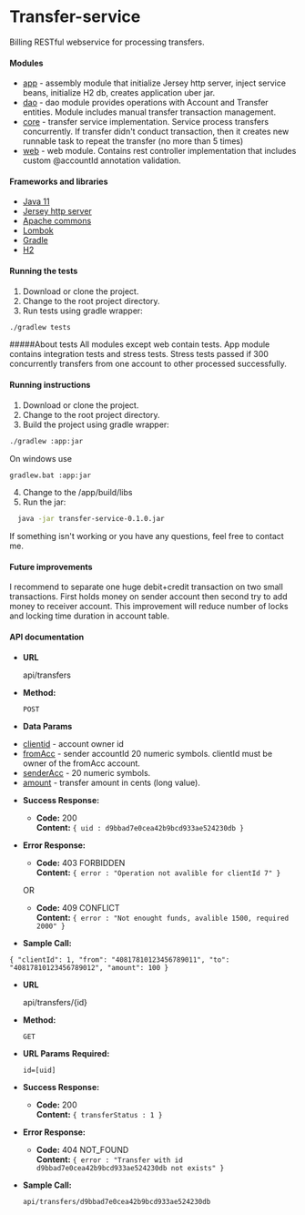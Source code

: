 # Transfer-service
Billing RESTful webservice for processing transfers.

#### Modules
* [app]() - assembly module that initialize Jersey http server, inject service beans, initialize H2 db, creates application uber jar.
* [dao]() - dao module provides operations with Account and Transfer entities. Module includes manual transfer transaction management.
* [core]() - transfer service implementation. Service process transfers concurrently. If transfer didn't conduct transaction, then it creates new runnable task to repeat the transfer (no more than 5 times)
* [web]() - web module. Contains rest controller implementation that includes custom @accountId annotation validation.

#### Frameworks and libraries
* [Java 11]()
* [Jersey http server]()
* [Apache commons]()
* [Lombok]()
* [Gradle]()
* [H2]()

#### Running the tests
1. Download or clone the project.
2. Change to the root project directory.
3. Run tests using gradle wrapper:
```bash
./gradlew tests
```
#####About tests
All modules except web contain tests. App module contains integration tests and stress tests. Stress tests passed if 300 concurrently transfers from one account to other processed successfully.

#### Running instructions
1. Download or clone the project.
2. Change to the root project directory.
3. Build the project using gradle wrapper:
```bash
./gradlew :app:jar
```
On windows use
```bash
gradlew.bat :app:jar
```
4. Change to the <project root>/app/build/libs
5. Run the jar:
```bash
  java -jar transfer-service-0.1.0.jar
  ```
If something isn't working or you have any questions, feel free to contact me.

#### Future improvements
I recommend to separate one huge debit+credit transaction on two small transactions. First holds money on sender account then second try to add money to receiver account. This improvement will reduce number of locks and locking time duration in account table.

#### API documentation
* **URL**

  api/transfers

* **Method:**

    `POST` 
  
* **Data Params**

- [clientid]() - account owner id
- [fromAcc]()  - sender accountId 20 numeric symbols. clientId must be owner of the fromAcc account.
- [senderAcc]()  - 20 numeric symbols.
- [amount]()  - transfer amount in cents (long value).
* **Success Response:**
  
  * **Code:** 200 <br />
    **Content:** `{ uid : d9bbad7e0cea42b9bcd933ae524230db }`
 
* **Error Response:**

  * **Code:** 403 FORBIDDEN <br />
    **Content:** `{ error : "Operation not avalible for clientId 7" }`

  OR

  * **Code:** 409 CONFLICT <br />
    **Content:** `{ error : "Not enought funds, avalible 1500, required 2000" }`

* **Sample Call:**

`{
	"clientId": 1,
	"from": "40817810123456789011",
	"to": "40817810123456789012",
	"amount": 100
}`

* **URL**

  api/transfers/{id}

* **Method:**

    `GET` 
  
* **URL Params**
   **Required:**
 
   `id=[uid]`

* **Success Response:**
  
  * **Code:** 200 <br />
    **Content:** `{ transferStatus : 1 }`
 
* **Error Response:**

  * **Code:** 404 NOT_FOUND <br />
    **Content:** `{ error : "Transfer with id d9bbad7e0cea42b9bcd933ae524230db not exists" }`

* **Sample Call:**

    `api/transfers/d9bbad7e0cea42b9bcd933ae524230db`


